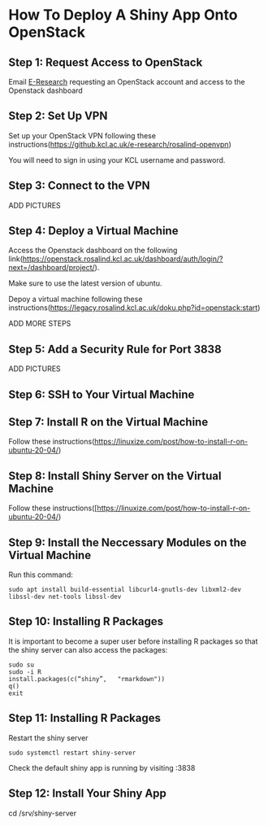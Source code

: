 # How To Deploy A Shiny App Onto OpenStack

## Step 1: Request Access to OpenStack

Email [E-Research](mailto:e-research@kcl.ac.uk) requesting an OpenStack account and access to the Openstack dashboard

## Step 2: Set Up VPN

Set up your OpenStack VPN following these instructions(https://github.kcl.ac.uk/e-research/rosalind-openvpn)

You will need to sign in using your KCL username and password.

## Step 3: Connect to the VPN

ADD PICTURES

## Step 4: Deploy a Virtual Machine

Access the Openstack dashboard on the following link(https://openstack.rosalind.kcl.ac.uk/dashboard/auth/login/?next=/dashboard/project/).

Make sure to use the latest version of ubuntu.

Depoy a virtual machine following these instructions(https://legacy.rosalind.kcl.ac.uk/doku.php?id=openstack:start)

ADD MORE STEPS

## Step 5: Add a Security Rule for Port 3838

ADD PICTURES

## Step 6: SSH to Your Virtual Machine

## Step 7: Install R on the Virtual Machine

Follow these instructions(https://linuxize.com/post/how-to-install-r-on-ubuntu-20-04/)

## Step 8: Install Shiny Server on the Virtual Machine

Follow these instructions([https://linuxize.com/post/how-to-install-r-on-ubuntu-20-04/)

## Step 9: Install the Neccessary Modules on the Virtual Machine

Run this command:
```
sudo apt install build-essential libcurl4-gnutls-dev libxml2-dev libssl-dev net-tools libssl-dev
```

## Step 10: Installing R Packages

It is important to become a super user before installing R packages so that the shiny server can also access the packages:
```
sudo su
sudo -i R
install.packages(c(“shiny”,   "rmarkdown"))
q()
exit
```

## Step 11: Installing R Packages

Restart the shiny server
```
sudo systemctl restart shiny-server
```

Check the default shiny app is running by visiting <Virtual Machine IP Address>:3838
  

## Step 12: Install Your Shiny App
  cd /srv/shiny-server

